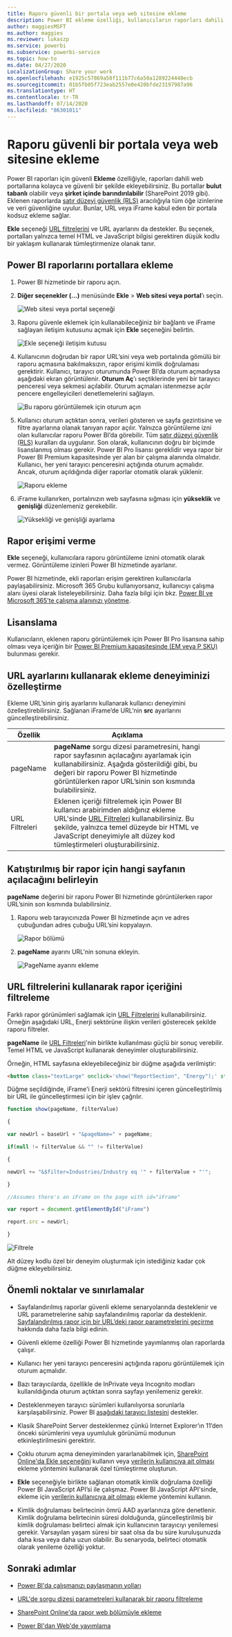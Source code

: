 ```yaml
---
title: Raporu güvenli bir portala veya web sitesine ekleme
description: Power BI ekleme özelliği, kullanıcıların raporları dahili web portallarına kolayca ve güvenli bir şekilde eklemesini sağlar.
author: maggiesMSFT
ms.author: maggies
ms.reviewer: lukaszp
ms.service: powerbi
ms.subservice: powerbi-service
ms.topic: how-to
ms.date: 04/27/2020
LocalizationGroup: Share your work
ms.openlocfilehash: e1925c57869a58f111b77c6a50a1289224440ecb
ms.sourcegitcommit: 01b5fb05f723eab2557e0e420bfde23197987a96
ms.translationtype: HT
ms.contentlocale: tr-TR
ms.lasthandoff: 07/14/2020
ms.locfileid: "86301011"
---
```

# <a name="embed-a-report-in-a-secure-portal-or-website"></a>Raporu güvenli bir portala veya web sitesine ekleme

Power BI raporları için güvenli **Ekleme** özelliğiyle, raporları dahili web portallarına kolayca ve güvenli bir şekilde ekleyebilirsiniz. Bu portallar **bulut tabanlı** olabilir veya **şirket içinde barındırılabilir** (SharePoint 2019 gibi). Eklenen raporlarda [satır düzeyi güvenlik (RLS)](../admin/service-admin-rls.md) aracılığıyla tüm öğe izinlerine ve veri güvenliğine uyulur. Bunlar, URL veya iFrame kabul eden bir portala kodsuz ekleme sağlar. 

**Ekle** seçeneği [URL filtrelerini](service-url-filters.md) ve URL ayarlarını da destekler. Bu seçenek, portalları yalnızca temel HTML ve JavaScript bilgisi gerektiren düşük kodlu bir yaklaşım kullanarak tümleştirmenize olanak tanır.

## <a name="how-to-embed-power-bi-reports-into-portals"></a>Power BI raporlarını portallara ekleme

1. Power BI hizmetinde bir raporu açın.

2. **Diğer seçenekler (...)** menüsünde **Ekle** >  **Web sitesi veya portal**’ı seçin.

    ![Web sitesi veya portal seçeneği](media/service-embed-secure/power-bi-more-options-website.png)

2. Raporu güvenle eklemek için kullanabileceğiniz bir bağlantı ve iFrame sağlayan iletişim kutusunu açmak için **Ekle** seçeneğini belirtin.

    ![Ekle seçeneği iletişim kutusu](media/service-embed-secure/secure-embed-code-dialog.png)

3. Kullanıcının doğrudan bir rapor URL’sini veya web portalında gömülü bir raporu açmasına bakılmaksızın, rapor erişimi kimlik doğrulaması gerektirir. Kullanıcı, tarayıcı oturumunda Power BI’da oturum açmadıysa aşağıdaki ekran görüntülenir. **Oturum Aç**’ı seçtiklerinde yeni bir tarayıcı penceresi veya sekmesi açılabilir. Oturum açmaları istenmezse açılır pencere engelleyicileri denetlemelerini sağlayın.

    ![Bu raporu görüntülemek için oturum açın](media/service-embed-secure/secure-embed-sign-in.png)

4. Kullanıcı oturum açtıktan sonra, verileri gösteren ve sayfa gezintisine ve filtre ayarlarına olanak tanıyan rapor açılır. Yalnızca görüntüleme izni olan kullanıcılar raporu Power BI’da görebilir. Tüm [satır düzeyi güvenlik (RLS)](../admin/service-admin-rls.md) kuralları da uygulanır. Son olarak, kullanıcının doğru bir biçimde lisanslanmış olması gerekir. Power BI Pro lisansı gereklidir veya rapor bir Power BI Premium kapasitesinde yer alan bir çalışma alanında olmalıdır. Kullanıcı, her yeni tarayıcı penceresini açtığında oturum açmalıdır. Ancak, oturum açıldığında diğer raporlar otomatik olarak yüklenir.

    ![Raporu ekleme](media/service-embed-secure/secure-embed-report.png)

5. iFrame kullanırken, portalınızın web sayfasına sığması için **yükseklik** ve **genişliği** düzenlemeniz gerekebilir.

    ![Yüksekliği ve genişliği ayarlama](media/service-embed-secure/secure-embed-size.png)

## <a name="granting-report-access"></a>Rapor erişimi verme

**Ekle** seçeneği, kullanıcılara raporu görüntüleme iznini otomatik olarak vermez. Görüntüleme izinleri Power BI hizmetinde ayarlanır.

Power BI hizmetinde, ekli raporları erişim gerektiren kullanıcılarla paylaşabilirsiniz. Microsoft 365 Grubu kullanıyorsanız, kullanıcıyı çalışma alanı üyesi olarak listeleyebilirsiniz. Daha fazla bilgi için bkz. [Power BI ve Microsoft 365'te çalışma alanınızı yönetme](service-manage-app-workspace-in-power-bi-and-office-365.md).

## <a name="licensing"></a>Lisanslama

Kullanıcıların, eklenen raporu görüntülemek için Power BI Pro lisansına sahip olması veya içeriğin bir [Power BI Premium kapasitesinde (EM veya P SKU)](../admin/service-admin-premium-purchase.md) bulunması gerekir.

## <a name="customize-your-embed-experience-using-url-settings"></a>URL ayarlarını kullanarak ekleme deneyiminizi özelleştirme

Ekleme URL’sinin giriş ayarlarını kullanarak kullanıcı deneyimini özelleştirebilirsiniz. Sağlanan iFrame’de URL’nin **src** ayarlarını güncelleştirebilirsiniz.

| Özellik  | Açıklama  |  |  |  |
|--------------|-----------------------------------------------------------------------------------------------------------------------------------------------------------------------------------------------------------------------|---|---|---|
| pageName  | **pageName** sorgu dizesi parametresini, hangi rapor sayfasının açılacağını ayarlamak için kullanabilirsiniz. Aşağıda gösterildiği gibi, bu değeri bir raporu Power BI hizmetinde görüntülerken rapor URL’sinin son kısmında bulabilirsiniz. |  |  |  |
| URL Filtreleri  | Eklenen içeriği filtrelemek için Power BI kullanıcı arabirimden aldığınız ekleme URL'sinde [URL Filtreleri](service-url-filters.md) kullanabilirsiniz. Bu şekilde, yalnızca temel düzeyde bir HTML ve JavaScript deneyimiyle alt düzey kod tümleştirmeleri oluşturabilirsiniz.  |  |  |  |

## <a name="set-which-page-opens-for-an-embedded-report"></a>Katıştırılmış bir rapor için hangi sayfanın açılacağını belirleyin 

**pageName** değerini bir raporu Power BI hizmetinde görüntülerken rapor URL’sinin son kısmında bulabilirsiniz.

1. Raporu web tarayıcınızda Power BI hizmetinde açın ve adres çubuğundan adres çubuğu URL’sini kopyalayın.

    ![Rapor bölümü](media/service-embed-secure/secure-embed-report-section.png)

2. **pageName** ayarını URL'nin sonuna ekleyin.

    ![PageName ayarını ekleme](media/service-embed-secure/secure-embed-append-page-name.png)

## <a name="filter-report-content-using-url-filters"></a>URL filtrelerini kullanarak rapor içeriğini filtreleme 

Farklı rapor görünümleri sağlamak için [URL Filtrelerini](service-url-filters.md) kullanabilirsiniz. Örneğin aşağıdaki URL, Enerji sektörüne ilişkin verileri gösterecek şekilde raporu filtreler.

**pageName** ile [URL Filtreleri](service-url-filters.md)'nin birlikte kullanılması güçlü bir sonuç verebilir. Temel HTML ve JavaScript kullanarak deneyimler oluşturabilirsiniz.

Örneğin, HTML sayfasına ekleyebileceğiniz bir düğme aşağıda verilmiştir:

```html
<button class="textLarge" onclick='show("ReportSection", "Energy");' style="display: inline-block;">Show Energy</button>
```

Düğme seçildiğinde, iFrame'i Enerji sektörü filtresini içeren güncelleştirilmiş bir URL ile güncelleştirmesi için bir işlev çağrılır.

```javascript
function show(pageName, filterValue)

{

var newUrl = baseUrl + "&pageName=" + pageName;

if(null != filterValue && "" != filterValue)

{

newUrl += "&$filter=Industries/Industry eq '" + filterValue + "'";

}

//Assumes there's an iFrame on the page with id="iFrame"

var report = document.getElementById("iFrame")

report.src = newUrl;

}
```

![Filtrele](media/service-embed-secure/secure-embed-filter.png)

Alt düzey kodlu özel bir deneyim oluşturmak için istediğiniz kadar çok düğme ekleyebilirsiniz. 

## <a name="considerations-and-limitations"></a>Önemli noktalar ve sınırlamalar

* Sayfalandırılmış raporlar güvenli ekleme senaryolarında desteklenir ve URL parametrelerine sahip sayfalandırılmış raporlar da desteklenir. [Sayfalandırılmış rapor için bir URL’deki rapor parametrelerini geçirme](../paginated-reports/report-builder-url-pass-parameters.md) hakkında daha fazla bilgi edinin.

* Güvenli ekleme özelliği Power BI hizmetinde yayımlanmış olan raporlarda çalışır.

* Kullanıcı her yeni tarayıcı penceresini açtığında raporu görüntülemek için oturum açmalıdır.

* Bazı tarayıcılarda, özellikle de InPrivate veya Incognito modları kullanıldığında oturum açtıktan sonra sayfayı yenilemeniz gerekir.

* Desteklenmeyen tarayıcı sürümleri kullanılıyorsa sorunlarla karşılaşabilirsiniz. Power BI [aşağıdaki tarayıcı listesini](../fundamentals/power-bi-browsers.md) destekler.

* Klasik SharePoint Server desteklenmez çünkü Internet Explorer’ın 11’den önceki sürümlerini veya uyumluluk görünümü modunun etkinleştirilmesini gerektirir.

* Çoklu oturum açma deneyiminden yararlanabilmek için, [SharePoint Online'da Ekle seçeneğini](service-embed-report-spo.md) kullanın veya [verilerin kullanıcıya ait olması](../developer/embedded/embed-sample-for-your-organization.md) ekleme yöntemini kullanarak özel tümleştirme oluşturun. 

* **Ekle** seçeneğiyle birlikte sağlanan otomatik kimlik doğrulama özelliği Power BI JavaScript API’si ile çalışmaz. Power BI JavaScript API'sinde, ekleme için [verilerin kullanıcıya ait olması](../developer/embedded/embed-sample-for-your-organization.md) ekleme yöntemini kullanın. 

* Kimlik doğrulaması belirtecinin ömrü AAD ayarlarınıza göre denetlenir. Kimlik doğrulama belirtecinin süresi dolduğunda, güncelleştirilmiş bir kimlik doğrulaması belirteci almak için kullanıcının tarayıcıyı yenilemesi gerekir. Varsayılan yaşam süresi bir saat olsa da bu süre kuruluşunuzda daha kısa veya daha uzun olabilir.  Bu senaryoda, belirteci otomatik olarak yenileme özelliği yoktur.

## <a name="next-steps"></a>Sonraki adımlar

* [Power BI'da çalışmanızı paylaşmanın yolları](service-how-to-collaborate-distribute-dashboards-reports.md)

* [URL'de sorgu dizesi parametreleri kullanarak bir raporu filtreleme](service-url-filters.md)

* [SharePoint Online'da rapor web bölümüyle ekleme](service-embed-report-spo.md)

* [Power BI'dan Web'de yayımlama](service-publish-to-web.md)
